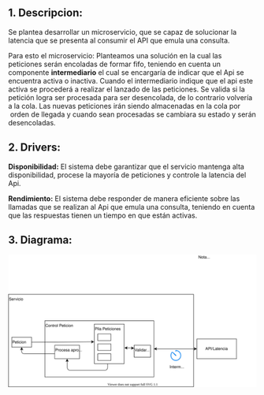 ## 1. Descripcion:

Se plantea desarrollar un microservicio, que se capaz
de solucionar la latencia que se presenta al consumir el API
que emula una consulta.

Para esto el microservicio:
Planteamos una solución en la cual las peticiones serán encoladas de 
formar fifo, teniendo en cuenta un componente **intermediario** el cual se encargaría de indicar que el Api se encuentra activa o inactiva.
Cuando el intermediario indique que el api este activa se procederá
a realizar el lanzado de las peticiones. Se valida si la petición logra ser procesada para ser desencolada, de lo contrario volvería a la cola. Las nuevas peticiones irán siendo almacenadas en la cola por  orden de llegada y cuando sean procesadas se cambiara su estado y serán desencoladas.


## 2. Drivers:

**Disponibilidad:** El sistema debe garantizar que el servicio mantenga alta disponibilidad, procese la mayoría de peticiones y controle la latencia del Api.

**Rendimiento:** El sistema debe responder de manera eficiente sobre las llamadas que se realizan al Api que emula una consulta, teniendo en cuenta que las respuestas tienen un tiempo en que están activas.


## 3. Diagrama:
![Diagarama arquitectura.](./arquitectura.svg)
